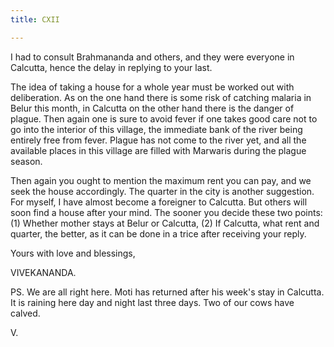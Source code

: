 ```yaml
---
title: CXII

---
```





  

  


I had to consult Brahmananda and others, and they were everyone in
Calcutta, hence the delay in replying to your last.

The idea of taking a house for a whole year must be worked out with
deliberation. As on the one hand there is some risk of catching malaria
in Belur this month, in Calcutta on the other hand there is the danger
of plague. Then again one is sure to avoid fever if one takes good care
not to go into the interior of this village, the immediate bank of the
river being entirely free from fever. Plague has not come to the river
yet, and all the available places in this village are filled with
Marwaris during the plague season.

Then again you ought to mention the maximum rent you can pay, and we
seek the house accordingly. The quarter in the city is another
suggestion. For myself, I have almost become a foreigner to Calcutta.
But others will soon find a house after your mind. The sooner you decide
these two points: (1) Whether mother stays at Belur or Calcutta, (2) If
Calcutta, what rent and quarter, the better, as it can be done in a
trice after receiving your reply.

Yours with love and blessings,

VIVEKANANDA.

PS. We are all right here. Moti has returned after his week's stay in
Calcutta. It is raining here day and night last three days. Two of our
cows have calved.

V.


